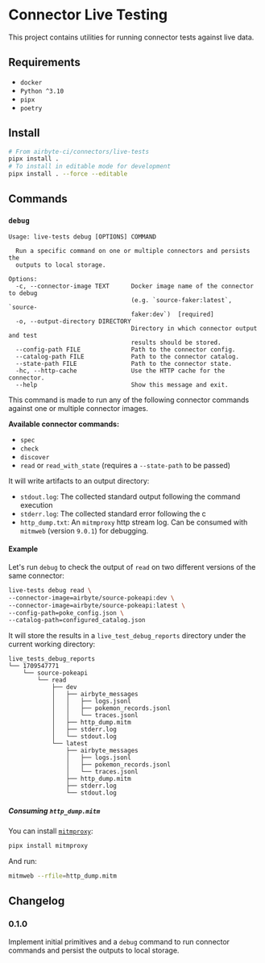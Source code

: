 # Connector Live Testing

This project contains utilities for running connector tests against live data.

## Requirements
* `docker`
* `Python ^3.10`
* `pipx`
* `poetry`

## Install
```bash
# From airbyte-ci/connectors/live-tests
pipx install .
# To install in editable mode for development
pipx install . --force --editable
```

## Commands

### `debug`

```
Usage: live-tests debug [OPTIONS] COMMAND

  Run a specific command on one or multiple connectors and persists the
  outputs to local storage.

Options:
  -c, --connector-image TEXT      Docker image name of the connector to debug
                                  (e.g. `source-faker:latest`, `source-
                                  faker:dev`)  [required]
  -o, --output-directory DIRECTORY
                                  Directory in which connector output and test
                                  results should be stored.
  --config-path FILE              Path to the connector config.
  --catalog-path FILE             Path to the connector catalog.
  --state-path FILE               Path to the connector state.
  -hc, --http-cache               Use the HTTP cache for the connector.
  --help                          Show this message and exit.
```

This command is made to run any of the following connector commands against one or multiple connector images.

**Available connector commands:**
* `spec`
* `check`
* `discover`
* `read` or `read_with_state` (requires a `--state-path` to be passed)

It will write artifacts to an output directory:
* `stdout.log`: The collected standard output following the command execution
* `stderr.log`: The collected standard error following the c
* `http_dump.txt`: An `mitmproxy` http stream log. Can be consumed with `mitmweb` (version `9.0.1`) for debugging.

#### Example
Let's run `debug` to check the output of `read` on two different versions of the same connector:

```bash
live-tests debug read \
--connector-image=airbyte/source-pokeapi:dev \
--connector-image=airbyte/source-pokeapi:latest \
--config-path=poke_config.json \
--catalog-path=configured_catalog.json
```

It will store the results in a `live_test_debug_reports` directory under the current working directory: 

```
live_tests_debug_reports
└── 1709547771
    └── source-pokeapi
        └── read
            ├── dev
            │   ├── airbyte_messages
            │   │   ├── logs.jsonl
            │   │   ├── pokemon_records.jsonl
            │   │   └── traces.jsonl
            │   ├── http_dump.mitm
            │   ├── stderr.log
            │   └── stdout.log
            └── latest
                ├── airbyte_messages
                │   ├── logs.jsonl
                │   ├── pokemon_records.jsonl
                │   └── traces.jsonl
                ├── http_dump.mitm
                ├── stderr.log
                └── stdout.log

```

##### Consuming `http_dump.mitm`
You can install [`mitmproxy`](https://mitmproxy.org/):
```bash
pipx install mitmproxy
```

And run:
```bash
mitmweb --rfile=http_dump.mitm
```

## Changelog

### 0.1.0
Implement initial primitives and a `debug` command to run connector commands and persist the outputs to local storage.
